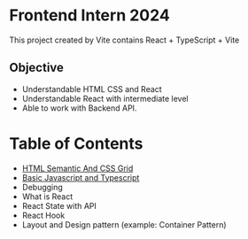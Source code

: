 # Frontend Intern 2024
This project created by Vite contains React + TypeScript + Vite

## Objective
  - Understandable HTML CSS and React
  - Understandable React with intermediate level
  - Able to work with Backend API.


# Table of Contents
- [HTML Semantic And CSS Grid](./docs/HtmlAndGrid.md)
- [Basic Javascript and Typescript](./docs/BasicTypescript.md)
- Debugging
- What is React
- React State with API
- React Hook
- Layout and Design pattern (example: Container Pattern)